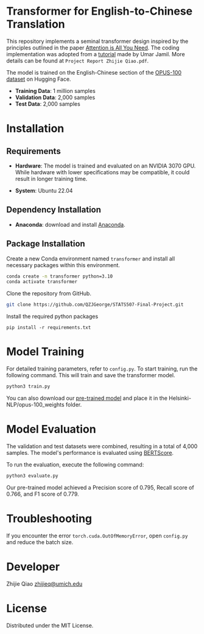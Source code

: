 # Transformer for English-to-Chinese Translation

This repository implements a seminal transformer design inspired by the principles outlined in the paper [Attention is All You Need](https://arxiv.org/abs/1706.03762). The coding implementation was adopted from a [tutorial](https://www.youtube.com/watch?v=ISNdQcPhsts) made by Umar Jamil. More details can be found at `Project Report Zhijie Qiao.pdf`.

The model is trained on the English-Chinese section of the [OPUS-100 dataset](https://huggingface.co/datasets/Helsinki-NLP/opus-100) on Hugging Face. 

- **Training Data**: 1 million samples  
- **Validation Data**: 2,000 samples  
- **Test Data**: 2,000 samples


# Installation

## Requirements

- __Hardware__: The model is trained and evaluated on an NVIDIA 3070 GPU. While hardware with lower specifications may be compatible, it could result in longer training time.

- __System__: Ubuntu 22.04

## Dependency Installation

- __Anaconda__: download and install [Anaconda](https://www.anaconda.com/download/success).

## Package Installation
Create a new Conda environment named `transformer` and install all necessary packages within this environment.

```bash
conda create -n transformer python=3.10
conda activate transformer
```

Clone the repository from GitHub.
```bash
git clone https://github.com/QZJGeorge/STATS507-Final-Project.git
```

Install the required python packages
```
pip install -r requirements.txt
```

# Model Training

For detailed training parameters, refer to `config.py`. To start training, run the following command. This will train and save the transformer model.

```bash
python3 train.py
```

You can also download our [pre-trained model](https://drive.google.com/file/d/1pgEhp-gVIXI6nkYK7IPYwJXsyrHZU06T/view?usp=sharing) and place it in the Helsinki-NLP/opus-100_weights folder.

# Model Evaluation

The validation and test datasets were combined, resulting in a total of 4,000 samples. The model's performance is evaluated using [BERTScore](https://huggingface.co/spaces/evaluate-metric/bertscore). 

To run the evaluation, execute the following command:

```bash
python3 evaluate.py
```

Our pre-trained model achieved a Precision score of 0.795, Recall score of 0.766, and F1 score of 0.779.

# Troubleshooting

If you encounter the error `torch.cuda.OutOfMemoryError`, open `config.py` and reduce the batch size.

# Developer

Zhijie Qiao zhijieq@umich.edu

# License

Distributed under the MIT License.




